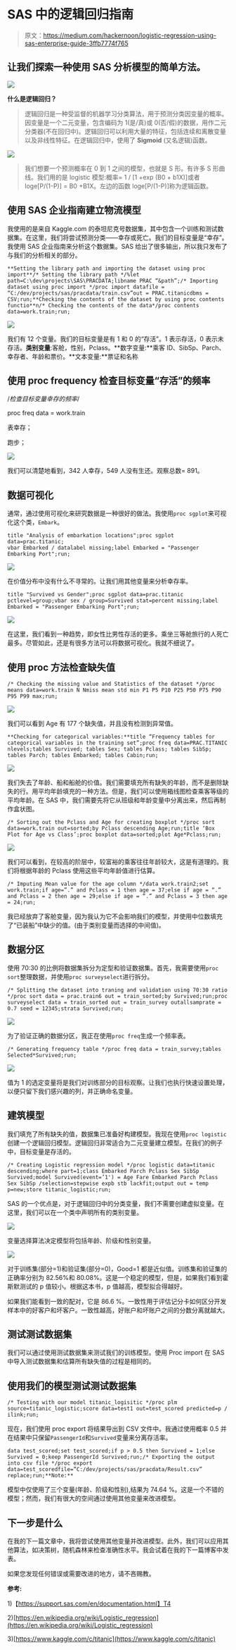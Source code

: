 # SAS 中的逻辑回归指南

> 原文：<https://medium.com/hackernoon/logistic-regression-using-sas-enterprise-guide-3ffb7774f765>

## 让我们探索一种使用 SAS 分析模型的简单方法。

![](img/a725c64d3275e63b492dba383a5fc994.png)

**什么是逻辑回归？**

> 逻辑回归是一种受监督的机器学习分类算法，用于预测分类因变量的概率。因变量是一个二元变量，包含编码为 1(是/真)或 0(否/假)的数据，用作二元分类器(不在回归中)。逻辑回归可以利用大量的特征，包括连续和离散变量以及非线性特征。在逻辑回归中，使用了 **Sigmoid** (又名逻辑)函数。

![](img/236e62af9e39274c70ca0e5eed04c461.png)

> 我们想要一个预测概率在 0 到 1 之间的模型，也就是 S 形。有许多 S 形曲线。我们用的是 logistic 模型:概率= 1 / [1 +exp (B0 + b1X)]或者 loge[P/(1-P)] = B0 +B1X。左边的函数 loge[P/(1-P)]称为逻辑函数。

## **使用 SAS 企业指南建立物流模型**

我使用的是来自 Kaggle.com 的泰坦尼克号数据集，其中包含一个训练和测试数据集。在这里，我们将尝试预测分类——幸存或死亡。我们的目标变量是“幸存”。我使用 SAS 企业指南来分析这个数据集。SAS 给出了很多输出，所以我只发布了与我们的分析相关的部分。

```
**Setting the library path and importing the dataset using proc import**/* Setting the library path */%let path=C:\dev\projects\SAS\PRACDATA;libname PRAC “&path”;/* Importing dataset using proc import */proc import datafile = “C:/dev/projects/sas/pracdata/train.csv”out = PRAC.titanicdbms = CSV;run;**Checking the contents of the dataset by using proc contents functio**n/* Checking the contents of the data*/proc contents data=work.train;run;
```

![](img/f8a13323784f34c0508b94d07c91fbbf.png)

我们有 12 个变量。我们的目标变量是有 1 和 0 的“存活”。1 表示存活，0 表示未存活。**类别变量**:客舱，性别，Pclass。**数字变量:**乘客 ID、SibSp、Parch、幸存者、年龄和票价。**文本变量:**票证和名称

## **使用 proc frequency** 检查目标变量“存活”的频率

/*检查目标变量幸存的频率*/

proc freq data = work.train

表幸存；

跑步；

![](img/f32821a94b5bc1edeea3bbeceae4c908.png)

我们可以清楚地看到，342 人幸存，549 人没有生还。观察总数= 891。

## **数据可视化**

通常，通过使用可视化来研究数据是一种很好的做法。我使用`proc sgplot`来可视化这个类，`Embark`。

```
title "Analysis of embarkation locations";proc sgplot data=prac.titanic;
vbar Embarked / datalabel missing;label Embarked = "Passenger Embarking Port";run;
```

![](img/f526eec2892feadbbe88e721113fe6da.png)

在价值分布中没有什么不寻常的。让我们用其他变量来分析幸存率。

```
title "Survived vs Gender";proc sgplot data=prac.titanic pctlevel=group;vbar sex / group=Survived stat=percent missing;label Embarked = "Passenger Embarking Port";run;
```

![](img/d79f9c30185f75138f5e3b51ba83e0ea.png)

在这里，我们看到一种趋势，即女性比男性存活的更多。乘坐三等舱旅行的人死亡最多。尽管如此，还是有很多方法可以将数据可视化。我就不细说了。

## **使用 proc 方法检查缺失值**

```
/* Checking the missing value and Statistics of the dataset */proc means data=work.train N Nmiss mean std min P1 P5 P10 P25 P50 P75 P90 P95 P99 max;run;
```

![](img/8a00c6694c741a165c213bb407ccefef.png)

我们可以看到 Age 有 177 个缺失值，并且没有检测到异常值。

```
**Checking for categorical variables:**title “Frequency tables for categorical variables in the training set”;proc freq data=PRAC.TITANIC nlevels;tables Survived; tables Sex; tables Pclass; tables SibSp; tables Parch; tables Embarked; tables Cabin;run;
```

![](img/26eef88f4216e8c50c6c022b2a148291.png)

我们失去了年龄、船和船舱的价值。我们需要填充所有缺失的年龄，而不是删除缺失的行。用平均年龄填充的一种方法。但是，我们可以使用箱线图检查乘客等级的平均年龄。在 SAS 中，我们需要先将它从班级和年龄变量中分离出来，然后再制作盒状图。

```
/* Sorting out the Pclass and Age for creating boxplot */proc sort data=work.train out=sorted;by Pclass descending Age;run;title ‘Box Plot for Age vs Class’;proc boxplot data=sorted;plot Age*Pclass;run;
```

![](img/0bf3d8fc8c645cf23d94a07fba5b2a60.png)

我们可以看到，在较高的阶层中，较富裕的乘客往往年龄较大，这是有道理的。我们将根据年龄的 Pclass 使用这些平均年龄值进行估算。

```
/* Imputing Mean value for the age column */data work.train2;set work.train;if age=”.” and Pclass = 1 then age = 37;else if age = “.” and Pclass = 2 then age = 29;else if age = “.” and Pclass = 3 then age = 24;run;
```

我已经放弃了客舱变量，因为我认为它不会影响我们的模型，并使用中位数填充了“已装船”中缺少的值。(由于类别变量而选择的中间值)。

## **数据分区**

使用 70:30 的比例将数据集拆分为定型和验证数据集。首先，我需要使用`proc sort`整理数据，并使用`proc surveyselect`进行拆分。

```
/* Splitting the dataset into traning and validation using 70:30 ratio */proc sort data = prac.train6 out = train_sorted;by Survived;run;proc surveyselect data = train_sorted out = train_survey outallsamprate = 0.7 seed = 12345;strata Survived;run;
```

![](img/cfbf8e2c88354c177f522f3849a67f76.png)

为了验证正确的数据分区，我正在使用`proc freq`生成一个频率表。

```
/* Generating frequency table */proc freq data = train_survey;tables Selected*Survived;run;
```

![](img/5c33be68d27c8e01efe98b317c527809.png)

值为 1 的选定变量将是我们对训练部分的目标观察。让我们也执行快速设置处理，以便只留下我们感兴趣的列，并正确命名变量。

## **建筑模型**

我们填充了所有缺失的值，数据集已准备好构建模型。我现在使用`proc logistic`创建一个逻辑回归模型。逻辑回归非常适合为二元变量建立模型。在我们的例子中，目标变量是存活的。

```
/* Creating Logistic regression model */proc logistic data=titanic descending;where part=1;class Embarked Parch Pclass Sex SibSp Survived;model Survived(event=’1') = Age Fare Embarked Parch Pclass Sex SibSp /selection=stepwise expb stb lackfit;output out = temp p=new;store titanic_logistic;run;
```

SAS 的一个优点是，对于逻辑回归中的分类变量，我们不需要创建虚拟变量。在这里，我们可以在一个类中声明所有的类别变量。

![](img/57daaf0c4365c99b37f8e6bf490700d0.png)

变量选择算法决定模型将包括年龄、阶级和性别变量。

![](img/da6958de1ac090ca9d2d33d65a31a40e.png)

对于训练集(部分=1)和验证集(部分=0)，Good=1 都是近似值。训练集和验证集的正确率分别为 82.56%和 80.08%。这是一个稳定的模型，但是，如果我们看到霍斯默测试的 p 值较小。根据这本书，p 值越高，模型拟合得越好。

如果我们能看到一致的配对，它是 86.6 %。一致性用于评估记分卡如何区分开发样本中的好客户和坏客户。一致性越高，好账户和坏账户之间的分数分离就越大。

## **测试测试数据集**

我们可以通过使用测试数据集来测试我们的训练模型。使用 Proc import 在 SAS 中导入测试数据集和估算所有缺失值的过程是相同的。

## **使用我们的模型**测试测试数据集

```
/* Testing with our model titanic_logisitic */proc plm source=titanic_logistic;score data=test1 out=test_scored predicted=p / ilink;run;
```

现在，我们使用 proc export 将结果导出到 CSV 文件中。我通过使用概率 0.5 并在结果中只保留`PassengerId`和`Survived`变量来分离存活率。

```
data test_scored;set test_scored;if p > 0.5 then Survived = 1;else Survived = 0;keep PassengerId Survived;run;/* Exporting the output into csv file */proc export data=test_scoredfile=”C:/dev/projects/sas/pracdata/Result.csv” replace;run;**Note:**
```

模型中仅使用了三个变量(年龄、阶级和性别),结果为 74.64 %。这是一个不错的模型；然而，我们有很大的空间通过使用其他变量来改进模型。

## 下一步是什么

在我的下一篇文章中，我将尝试使用其他变量并改进模型。此外，我们可以应用其他算法，如决策树，随机森林来检查准确性水平。我会试着在我的下一篇博客中发表。

如果您发现任何错误或需要改进的地方，请不吝赐教。

**参考:**

1)【https://support.sas.com/en/documentation.html】T4

2)[https://en.wikipedia.org/wiki/Logistic_regression](https://en.wikipedia.org/wiki/Logistic_regression)

3)[https://www.kaggle.com/c/titanic](https://www.kaggle.com/c/titanic)
